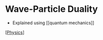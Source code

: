 # Wave-Particle Duality

- Explained using [[quantum mechanics]]

[[Physics]]

[//begin]: # "Autogenerated link references for markdown compatibility"
[Physics]: physics "Physics"
[//end]: # "Autogenerated link references"